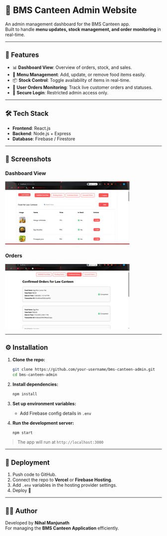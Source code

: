 # 🍴 BMS Canteen Admin Website

An admin management dashboard for the BMS Canteen app.  
Built to handle **menu updates, stock management, and order monitoring** in real-time.

---

## 🚀 Features

- 📊 **Dashboard View**: Overview of orders, stock, and sales.  
- 📝 **Menu Management**: Add, update, or remove food items easily.  
- 📦 **Stock Control**: Toggle availability of items in real-time.  
- 👥 **User Orders Monitoring**: Track live customer orders and statuses.  
- 🔐 **Secure Login**: Restricted admin access only.  

---

## 🛠️ Tech Stack

- **Frontend**: React.js  
- **Backend**: Node.js + Express  
- **Database**: Firebase / Firestore  
 

---

## 📸 Screenshots

### Dashboard View
<img src="./screenshots/home.png" alt="Dashboard" width="400"/>

### Orders
<img src="./screenshots/orders.png" alt="Menu Management" width="400"/>


---

## ⚙️ Installation

1. **Clone the repo:**
   ```bash
   git clone https://github.com/your-username/bms-canteen-admin.git
   cd bms-canteen-admin
   ```

2. **Install dependencies:**
   ```bash
   npm install
   ```

3. **Set up environment variables:**
   - Add Firebase config details in `.env`

4. **Run the development server:**
   ```bash
   npm start
   ```

> The app will run at `http://localhost:3000`

---

## 🚀 Deployment

1. Push code to GitHub.  
2. Connect the repo to **Vercel** or **Firebase Hosting**.  
3. Add `.env` variables in the hosting provider settings.  
4. Deploy 🎉  

---

## 👨‍💻 Author

Developed by **Nihal Manjunath**  
For managing the **BMS Canteen Application** efficiently.

